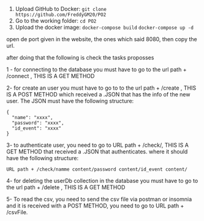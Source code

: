 1) Upload GitHub to Docker:
`git clone https://github.com/FreddyGM20/PO2`
2) Go to the working folder:
`cd PO2`
3) Upload the docker image:
`docker-compose build` 
`docker-compose up -d`

open de port given in the website, the ones which said 8080,
then copy the url.

after doing that the following is check the tasks proposses 

1 - for connecting to the database you must have to go
to the url path + /connect , THIS IS A GET METHOD

2- for create an user you must have to go to 
to the url path + /create , THIS IS A POST METHOD
which received a .JSON that has the info of the new user.
The JSON must have the following structure:

```
{
  "name": "xxxx",
  "password": "xxxx",
  "id_event": "xxxx"
}
```

3- to authenticate user, you need to go to URL path + /check/, THIS IS A GET METHOD that received a .JSON that authenticates.
where it should have the following structure:

```
URL path + /check/namme content/password content/id_event content/
```

4- for deleting the userDb collection in the database you must have to go
to the url path + /delete , THIS IS A GET METHOD

5- To read the csv, you need to send the csv file via postman or insomnia and it is received with a POST METHOD, you need to go to URL path + /csvFile.





